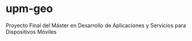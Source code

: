 # upm-geo
Proyecto Final del Máster en Desarrollo de Aplicaciones y Servicios para Dispositivos Móviles
